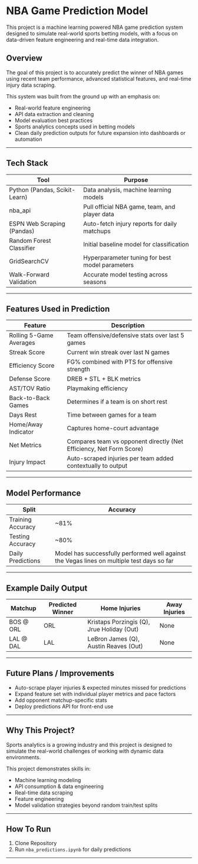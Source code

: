 # NBA Game Prediction Model

This project is a machine learning powered NBA game prediction system designed to simulate real-world sports betting models, with a focus on data-driven feature engineering and real-time data integration.

## Overview

The goal of this project is to accurately predict the winner of NBA games using recent team performance, advanced statistical features, and real-time injury data scraping.

This system was built from the ground up with an emphasis on:

- Real-world feature engineering
- API data extraction and cleaning
- Model evaluation best practices
- Sports analytics concepts used in betting models
- Clean daily prediction outputs for future expansion into dashboards or automation

---

## Tech Stack

| Tool | Purpose |
|------|---------|
| Python (Pandas, Scikit-Learn) | Data analysis, machine learning models |
| nba_api | Pull official NBA game, team, and player data |
| ESPN Web Scraping (Pandas) | Auto-fetch injury reports for daily matchups |
| Random Forest Classifier | Initial baseline model for classification |
| GridSearchCV | Hyperparameter tuning for best model parameters |
| Walk-Forward Validation | Accurate model testing across seasons |

---

## Features Used in Prediction

| Feature | Description |
|---------|-------------|
| Rolling 5-Game Averages | Team offensive/defensive stats over last 5 games |
| Streak Score | Current win streak over last N games |
| Efficiency Score | FG% combined with PTS for offensive strength |
| Defense Score | DREB + STL + BLK metrics |
| AST/TOV Ratio | Playmaking efficiency |
| Back-to-Back Games | Determines if a team is on short rest |
| Days Rest | Time between games for a team |
| Home/Away Indicator | Captures home-court advantage |
| Net Metrics | Compares team vs opponent directly (Net Efficiency, Net Form Score) |
| Injury Impact | Auto-scraped injuries per team added contextually to output |

---

## Model Performance

| Split | Accuracy |
|-------|----------|
| Training Accuracy | ~81% |
| Testing Accuracy | ~80% |
| Daily Predictions | Model has successfully performed well against the Vegas lines on multiple test days so far |

---

## Example Daily Output

| Matchup   | Predicted Winner | Home Injuries | Away Injuries |
|-----------|------------------|---------------|----------------|
| BOS @ ORL | ORL              | Kristaps Porzingis (Q), Jrue Holiday (Out) | None |
| LAL @ DAL | LAL              | LeBron James (Q), Austin Reaves (Out) | None |

---

## Future Plans / Improvements

- Auto-scrape player injuries & expected minutes missed for predictions
- Expand feature set with individual player metrics and pace factors
- Add opponent matchup-specific stats
- Deploy predictions API for front-end use

---

## Why This Project?

Sports analytics is a growing industry and this project is designed to simulate the real-world challenges of working with dynamic data environments.

This project demonstrates skills in:
- Machine learning modeling
- API consumption & data engineering
- Real-time data scraping
- Feature engineering
- Model validation strategies beyond random train/test splits

---

## How To Run

1. Clone Repository  
2. Run `nba_predictions.ipynb` for daily predictions  

---
